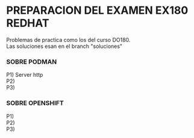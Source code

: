 # PREPARACION DEL EXAMEN EX180 REDHAT
Problemas de practica como los del curso DO180.  
Las soluciones esan en el branch "soluciones"  

### SOBRE PODMAN  
P1) Server http  
P2)  
P3)  

### SOBRE OPENSHIFT
P1)  
P2)  
P3)  




